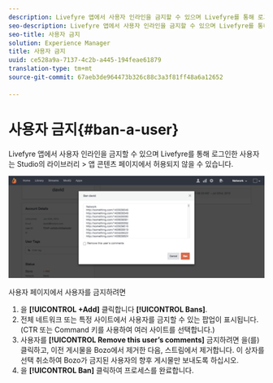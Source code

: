 ```yaml
---
description: Livefyre 앱에서 사용자 인라인을 금지할 수 있으며 Livefyre를 통해 로그인한 사용자는 Studio의 라이브러리 > 앱 콘텐츠 페이지에서 허용되지 않을 수 있습니다.
seo-description: Livefyre 앱에서 사용자 인라인을 금지할 수 있으며 Livefyre를 통해 로그인한 사용자는 Studio의 라이브러리 > 앱 콘텐츠 페이지에서 허용되지 않을 수 있습니다.
seo-title: 사용자 금지
solution: Experience Manager
title: 사용자 금지
uuid: ce528a9a-7137-4c2b-a445-194feae61879
translation-type: tm+mt
source-git-commit: 67aeb3de964473b326c88c3a3f81ff48a6a12652

---
```



# 사용자 금지{#ban-a-user}

Livefyre 앱에서 사용자 인라인을 금지할 수 있으며 Livefyre를 통해 로그인한 사용자는 Studio의 라이브러리 &gt; 앱 콘텐츠 페이지에서 허용되지 않을 수 있습니다.

![](assets/UsersBan2-1024x409.png)

사용자 페이지에서 사용자를 금지하려면

1. 을 **[!UICONTROL +Add]** 클릭합니다 **[!UICONTROL Bans]**.
1. 전체 네트워크 또는 특정 사이트에서 사용자를 금지할 수 있는 팝업이 표시됩니다. (CTR 또는 Command 키를 사용하여 여러 사이트를 선택합니다.)
1. 사용자를 **[!UICONTROL Remove this user’s comments]** 금지하려면 을(를) 클릭하고, 이전 게시물을 Bozo에서 제거한 다음, 스트림에서 제거합니다. 이 상자를 선택 취소하여 Bozo가 금지된 사용자의 향후 게시물만 보내도록 하십시오.
1. 을 **[!UICONTROL Ban]** 클릭하여 프로세스를 완료합니다.
